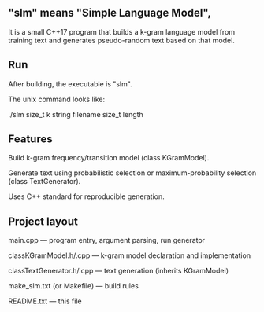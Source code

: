 "slm" means "Simple Language Model", 
-------------------------------
It is a small C++17 program that builds a k-gram language model from training text and generates pseudo-random text based on that model.

Run
-------------------------------
After building, the executable is "slm". 

The unix command looks like:

./slm  size_t k  string filename  size_t length

Features
-------------------------------
Build k-gram frequency/transition model (class KGramModel).

Generate text using probabilistic selection or maximum-probability selection (class TextGenerator).

Uses C++ standard <random> for reproducible generation.

Project layout
-------------------------------
main.cpp                — program entry, argument parsing, run generator

classKGramModel.h/.cpp — k-gram model declaration and implementation

classTextGenerator.h/.cpp — text generation (inherits KGramModel)

make_slm.txt (or Makefile) — build rules

README.txt              — this file

